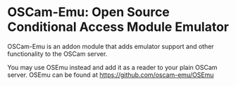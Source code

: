 OSCam-Emu: Open Source Conditional Access Module Emulator
=========================================================

OSCam-Emu is an addon module that adds emulator support and other functionality to the OSCam server.

You may use OSEmu instead and add it as a reader to your plain OSCam server.
OSEmu can be found at https://github.com/oscam-emu/OSEmu

